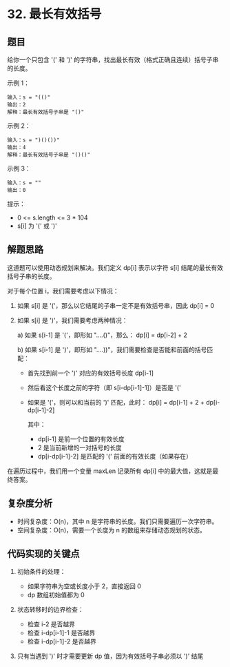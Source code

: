 # 32. 最长有效括号

## 题目

给你一个只包含 '(' 和 ')' 的字符串，找出最长有效（格式正确且连续）括号子串的长度。

示例 1：
```
输入：s = "(()"
输出：2
解释：最长有效括号子串是 "()"
```

示例 2：
```
输入：s = ")()())"
输出：4
解释：最长有效括号子串是 "()()"
```

示例 3：
```
输入：s = ""
输出：0
```

提示：
- 0 <= s.length <= 3 * 104
- s[i] 为 '(' 或 ')'

## 解题思路

这道题可以使用动态规划来解决。我们定义 dp[i] 表示以字符 s[i] 结尾的最长有效括号子串的长度。

对于每个位置 i，我们需要考虑以下情况：

1. 如果 s[i] 是 '('，那么以它结尾的子串一定不是有效括号串，因此 dp[i] = 0

2. 如果 s[i] 是 ')'，我们需要考虑两种情况：
   
   a) 如果 s[i-1] 是 '('，即形如 "....()"，那么：
      dp[i] = dp[i-2] + 2
      
   b) 如果 s[i-1] 是 ')'，即形如 "....))"，我们需要检查是否能和前面的括号匹配：
      - 首先找到前一个 ')' 对应的有效括号长度 dp[i-1]
      - 然后看这个长度之前的字符（即 s[i-dp[i-1]-1]）是否是 '('
      - 如果是 '('，则可以和当前的 ')' 匹配，此时：
        dp[i] = dp[i-1] + 2 + dp[i-dp[i-1]-2]
        
        其中：
        - dp[i-1] 是前一个位置的有效长度
        - 2 是当前新增的一对括号的长度
        - dp[i-dp[i-1]-2] 是匹配的 '(' 前面的有效长度（如果存在）

在遍历过程中，我们用一个变量 maxLen 记录所有 dp[i] 中的最大值，这就是最终答案。

## 复杂度分析

- 时间复杂度：O(n)，其中 n 是字符串的长度。我们只需要遍历一次字符串。
- 空间复杂度：O(n)，需要一个长度为 n 的数组来存储动态规划的状态。

## 代码实现的关键点

1. 初始条件的处理：
   - 如果字符串为空或长度小于 2，直接返回 0
   - dp 数组初始值都为 0

2. 状态转移时的边界检查：
   - 检查 i-2 是否越界
   - 检查 i-dp[i-1]-1 是否越界
   - 检查 i-dp[i-1]-2 是否越界

3. 只有当遇到 ')' 时才需要更新 dp 值，因为有效括号子串必须以 ')' 结尾 